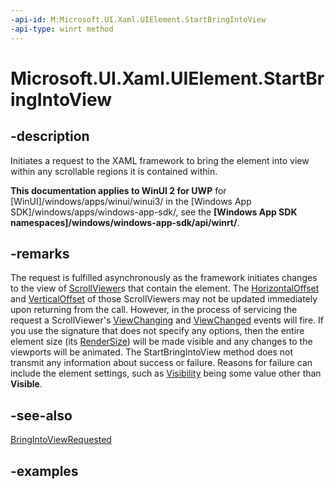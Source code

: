 ```yaml
---
-api-id: M:Microsoft.UI.Xaml.UIElement.StartBringIntoView
-api-type: winrt method
---
```


<!-- Method syntax.
public void UIElement.StartBringIntoView()
-->

# Microsoft.UI.Xaml.UIElement.StartBringIntoView


## -description

Initiates a request to the XAML framework to bring the element into view within any scrollable regions it is contained within.

**This documentation applies to WinUI 2 for UWP** for [WinUI]/windows/apps/winui/winui3/ in the [Windows App SDK]/windows/apps/windows-app-sdk/, see the **[Windows App SDK namespaces]/windows/windows-app-sdk/api/winrt/**.

## -remarks

The request is fulfilled asynchronously as the framework initiates changes to the view of [ScrollViewer](../microsoft.ui.xaml.controls/scrollviewer.md)s that contain the element.  The [HorizontalOffset](../microsoft.ui.xaml.controls/scrollviewer_horizontaloffset.md) and [VerticalOffset](../microsoft.ui.xaml.controls/scrollviewer_verticaloffset.md) of those ScrollViewers may not be updated immediately upon returning from the call.  However, in the process of servicing the request a ScrollViewer's [ViewChanging](../windows.ui.xaml.controls.scrollviewer_viewchanging.md) and [ViewChanged](../windows.ui.xaml.controls.scrollviewer_viewchanged.md) events will fire.
If you use the signature that does not specify any options, then the entire element size (its [RenderSize](uielement_rendersize.md)) will be made visible and any changes to the viewports will be animated.
The StartBringIntoView method does not transmit any information about success or failure.  Reasons for failure can include the element settings, such as [Visibility](uielement_visibility.md) being some value other than **Visible**.

## -see-also

[BringIntoViewRequested](uielement_bringintoviewrequested.md)

## -examples

